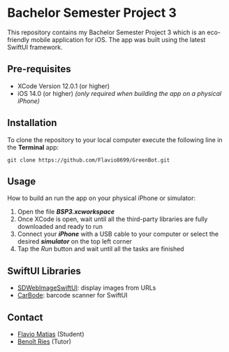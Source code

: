 # Bachelor Semester Project 3

This repository contains my Bachelor Semester Project 3 which is an eco-friendly mobile application for iOS. 
The app was built using the latest SwiftUI framework.

## Pre-requisites
* XCode Version 12.0.1 (or higher)
* iOS 14.0 (or higher) *(only required when building the app on a physical iPhone)*

## Installation
To clone the repository to your local computer execute the following line in the **Terminal** app:
```
git clone https://github.com/Flavio8699/GreenBot.git
```

## Usage
How to build an run the app on your physical iPhone or simulator:
1. Open the file ***BSP3.xcworkspace***
2. Once XCode is open, wait until all the third-party libraries are fully downloaded and ready to run
3. Connect your ***iPhone*** with a USB cable to your computer or select the desired ***simulator*** on the top left corner
4. Tap the *Run* button and wait until all the tasks are finished

## SwiftUI Libraries
* [SDWebImageSwiftUI](https://github.com/SDWebImage/SDWebImageSwiftUI): display images from URLs
* [CarBode](https://github.com/heart/CarBode-Barcode-Scanner-For-SwiftUI): barcode scanner for SwiftUI

## Contact

* [Flavio Matias](mailto:flavio8699@gmail.com) (Student)
* [Benoît Ries](mailto:benoit.ries@uni.lu) (Tutor)
